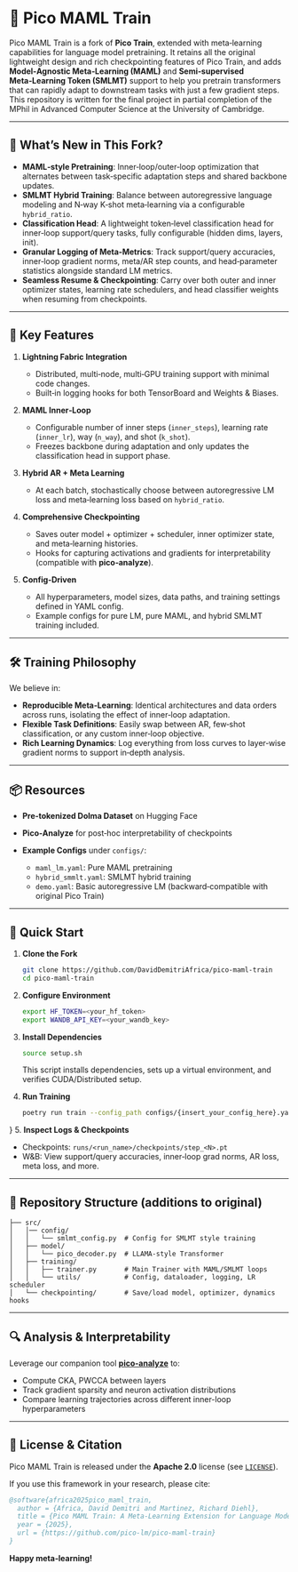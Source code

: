 # 🚀 Pico MAML Train

Pico MAML Train is a fork of **Pico Train**, extended with meta‑learning capabilities for language model pretraining. It retains all the original lightweight design and rich checkpointing features of Pico Train, and adds **Model‑Agnostic Meta‑Learning (MAML)** and **Semi‑supervised Meta‑Learning Token (SMLMT)** support to help you pretrain transformers that can rapidly adapt to downstream tasks with just a few gradient steps. This repository is written for the final project in partial completion of the MPhil in Advanced Computer Science at the University of Cambridge.

---

## 🎯 What’s New in This Fork?

* **MAML‑style Pretraining**: Inner‑loop/outer‑loop optimization that alternates between task‑specific adaptation steps and shared backbone updates.
* **SMLMT Hybrid Training**: Balance between autoregressive language modeling and N‑way K‑shot meta‑learning via a configurable `hybrid_ratio`.
* **Classification Head**: A lightweight token‑level classification head for inner‑loop support/query tasks, fully configurable (hidden dims, layers, init).
* **Granular Logging of Meta‑Metrics**: Track support/query accuracies, inner‑loop gradient norms, meta/AR step counts, and head‐parameter statistics alongside standard LM metrics.
* **Seamless Resume & Checkpointing**: Carry over both outer and inner optimizer states, learning rate schedulers, and head classifier weights when resuming from checkpoints.

---

## 🔑 Key Features

1. **Lightning Fabric Integration**

   * Distributed, multi‑node, multi‑GPU training support with minimal code changes.
   * Built‑in logging hooks for both TensorBoard and Weights & Biases.

2. **MAML Inner‑Loop**

   * Configurable number of inner steps (`inner_steps`), learning rate (`inner_lr`), way (`n_way`), and shot (`k_shot`).
   * Freezes backbone during adaptation and only updates the classification head in support phase.

3. **Hybrid AR + Meta Learning**

   * At each batch, stochastically choose between autoregressive LM loss and meta‑learning loss based on `hybrid_ratio`.

4. **Comprehensive Checkpointing**

   * Saves outer model + optimizer + scheduler, inner optimizer state, and meta‑learning histories.
   * Hooks for capturing activations and gradients for interpretability (compatible with **pico‑analyze**).

5. **Config‑Driven**

   * All hyperparameters, model sizes, data paths, and training settings defined in YAML config.
   * Example configs for pure LM, pure MAML, and hybrid SMLMT training included.

---

## 🛠️ Training Philosophy

We believe in:

* **Reproducible Meta‑Learning**: Identical architectures and data orders across runs, isolating the effect of inner‑loop adaptation.
* **Flexible Task Definitions**: Easily swap between AR, few‑shot classification, or any custom inner‐loop objective.
* **Rich Learning Dynamics**: Log everything from loss curves to layer‑wise gradient norms to support in‑depth analysis.

---

## 📦 Resources

* **Pre‑tokenized Dolma Dataset** on Hugging Face
* **Pico‑Analyze** for post‑hoc interpretability of checkpoints
* **Example Configs** under `configs/`:

  * `maml_lm.yaml`: Pure MAML pretraining
  * `hybrid_smmlt.yaml`: SMLMT hybrid training
  * `demo.yaml`: Basic autoregressive LM (backward‑compatible with original Pico Train)

---

## 🏃 Quick Start

1. **Clone the Fork**

   ```bash
   git clone https://github.com/DavidDemitriAfrica/pico-maml-train
   cd pico-maml-train
   ```

2. **Configure Environment**

   ```bash
   export HF_TOKEN=<your_hf_token>
   export WANDB_API_KEY=<your_wandb_key>
   ```

3. **Install Dependencies**

   ```bash
   source setup.sh
   ```

   This script installs dependencies, sets up a virtual environment, and verifies CUDA/Distributed setup.

4. **Run Training**

   ```bash
   poetry run train --config_path configs/{insert_your_config_here}.yaml
   ```
}
5. **Inspect Logs & Checkpoints**

   * Checkpoints: `runs/<run_name>/checkpoints/step_<N>.pt`
   * W\&B: View support/query accuracies, inner‑loop grad norms, AR loss, meta loss, and more.

---

## 📁 Repository Structure (additions to original)

```
├── src/
│   │── config/
│   │   └── smlmt_config.py  # Config for SMLMT style training
│   ├── model/
│   │   └── pico_decoder.py  # LLAMA‑style Transformer
│   ├── training/
│   │   ├── trainer.py       # Main Trainer with MAML/SMLMT loops
│   │   └── utils/           # Config, dataloader, logging, LR scheduler
│   └── checkpointing/       # Save/load model, optimizer, dynamics hooks
```

---

## 🔍 Analysis & Interpretability

Leverage our companion tool [**pico-analyze**](https://github.com/pico-lm/pico-analyze) to:

* Compute CKA, PWCCA between layers
* Track gradient sparsity and neuron activation distributions
* Compare learning trajectories across different inner-loop hyperparameters

---

## 📜 License & Citation

Pico MAML Train is released under the **Apache 2.0** license (see [`LICENSE`](LICENSE)).

If you use this framework in your research, please cite:

```bibtex
@software{africa2025pico_maml_train,
  author = {Africa, David Demitri and Martinez, Richard Diehl},
  title = {Pico MAML Train: A Meta‑Learning Extension for Language Model Pretraining},
  year = {2025},
  url = {https://github.com/pico-lm/pico-maml-train}
}
```

**Happy meta‑learning!**